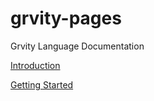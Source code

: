 # grvity-pages
Grvity Language Documentation

[Introduction](./introduction.md)

[Getting Started](./getting-started.md)

